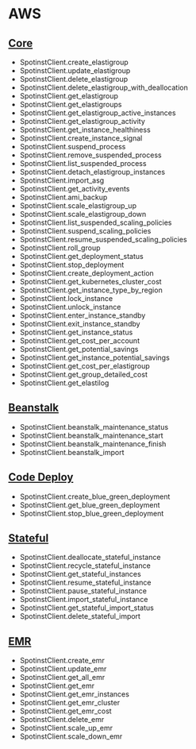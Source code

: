 # AWS

## [Core](./core.md)
 * SpotinstClient.create_elastigroup
 * SpotinstClient.update_elastigroup
 * SpotinstClient.delete_elastigroup
 * SpotinstClient.delete_elastigroup_with_deallocation
 * SpotinstClient.get_elastigroup
 * SpotinstClient.get_elastigroups
 * SpotinstClient.get_elastigroup_active_instances
 * SpotinstClient.get_elastigroup_activity
 * SpotinstClient.get_instance_healthiness
 * SpotinstClient.create_instance_signal
 * SpotinstClient.suspend_process
 * SpotinstClient.remove_suspended_process
 * SpotinstClient.list_suspended_process
 * SpotinstClient.detach_elastigroup_instances
 * SpotinstClient.import_asg
 * SpotinstClient.get_activity_events
 * SpotinstClient.ami_backup
 * SpotinstClient.scale_elastigroup_up
 * SpotinstClient.scale_elastigroup_down
 * SpotinstClient.list_suspended_scaling_policies
 * SpotinstClient.suspend_scaling_policies
 * SpotinstClient.resume_suspended_scaling_policies
 * SpotinstClient.roll_group
 * SpotinstClient.get_deployment_status
 * SpotinstClient.stop_deployment
 * SpotinstClient.create_deployment_action
 * SpotinstClient.get_kubernetes_cluster_cost
 * SpotinstClient.get_instance_type_by_region
 * SpotinstClient.lock_instance
 * SpotinstClient.unlock_instance
 * SpotinstClient.enter_instance_standby
 * SpotinstClient.exit_instance_standby
 * SpotinstClient.get_instance_status
 * SpotinstClient.get_cost_per_account
 * SpotinstClient.get_potential_savings
 * SpotinstClient.get_instance_potential_savings
 * SpotinstClient.get_cost_per_elastigroup
 * SpotinstClient.get_group_detailed_cost
 * SpotinstClient.get_elastilog

## [Beanstalk](./beanstalk.md)
 * SpotinstClient.beanstalk_maintenance_status
 * SpotinstClient.beanstalk_maintenance_start
 * SpotinstClient.beanstalk_maintenance_finish
 * SpotinstClient.beanstalk_import 

## [Code Deploy](./codedeploy.md)
 * SpotinstClient.create_blue_green_deployment
 * SpotinstClient.get_blue_green_deployment
 * SpotinstClient.stop_blue_green_deployment

## [Stateful](./stateful.md)
 * SpotinstClient.deallocate_stateful_instance
 * SpotinstClient.recycle_stateful_instance
 * SpotinstClient.get_stateful_instances
 * SpotinstClient.resume_stateful_instance
 * SpotinstClient.pause_stateful_instance
 * SpotinstClient.import_stateful_instance
 * SpotinstClient.get_stateful_import_status
 * SpotinstClient.delete_stateful_import

## [EMR](./emr.md)
 * SpotinstClient.create_emr
 * SpotinstClient.update_emr
 * SpotinstClient.get_all_emr
 * SpotinstClient.get_emr
 * SpotinstClient.get_emr_instances
 * SpotinstClient.get_emr_cluster
 * SpotinstClient.get_emr_cost
 * SpotinstClient.delete_emr
 * SpotinstClient.scale_up_emr
 * SpotinstClient.scale_down_emr
